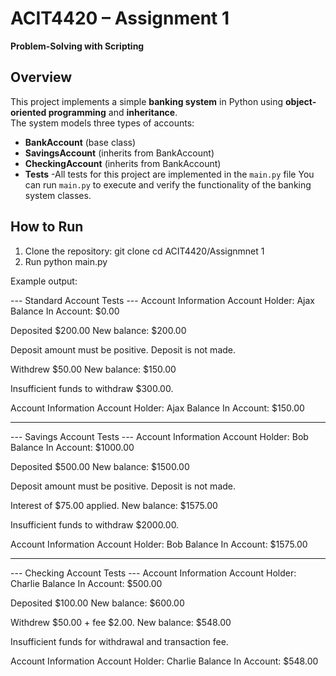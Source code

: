 # ACIT4420 – Assignment 1  
**Problem-Solving with Scripting**  

## Overview
This project implements a simple **banking system** in Python using **object-oriented programming** and **inheritance**.  
The system models three types of accounts:

- **BankAccount** (base class)
- **SavingsAccount** (inherits from BankAccount)
- **CheckingAccount** (inherits from BankAccount)
- **Tests** -All tests for this project are implemented in the `main.py` file
           You can run `main.py` to execute and verify the functionality of the banking system classes.

## How to Run
1. Clone the repository:
   git clone <repo-url>
   cd ACIT4420/Assignmnet 1
2. Run 
    python main.py

Example output:

--- Standard Account Tests ---
Account Information
Account Holder: Ajax
Balance In Account: $0.00

Deposited $200.00
New balance: $200.00

Deposit amount must be positive.
Deposit is not made.

Withdrew $50.00
New balance: $150.00

Insufficient funds to withdraw $300.00.

Account Information
Account Holder: Ajax
Balance In Account: $150.00

**************************************************************

--- Savings Account Tests ---
Account Information
Account Holder: Bob
Balance In Account: $1000.00

Deposited $500.00
New balance: $1500.00

Deposit amount must be positive.
Deposit is not made.


Interest of $75.00 applied.
New balance: $1575.00

Insufficient funds to withdraw $2000.00.

Account Information
Account Holder: Bob
Balance In Account: $1575.00

**************************************************************

--- Checking Account Tests ---
Account Information
Account Holder: Charlie
Balance In Account: $500.00

Deposited $100.00
New balance: $600.00

Withdrew $50.00 + fee $2.00.
New balance: $548.00

Insufficient funds for withdrawal and transaction fee.

Account Information
Account Holder: Charlie
Balance In Account: $548.00

